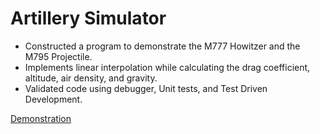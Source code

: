 # Artillery Simulator

- Constructed a program to demonstrate the M777 Howitzer and the M795 Projectile.
- Implements linear interpolation while calculating the drag coefficient, altitude, air density, and gravity.
- Validated code using debugger, Unit tests, and Test Driven Development.

[Demonstration](https://vimeo.com/1085030297?share=copy)
